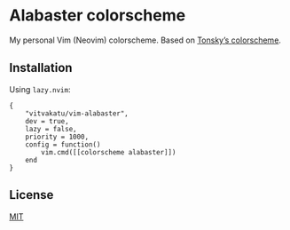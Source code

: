 # Alabaster colorscheme

My personal Vim (Neovim) colorscheme. Based on [Tonsky’s colorscheme](https://github.com/tonsky/sublime-scheme-alabaster).

## Installation

Using `lazy.nvim`:

```
{
    "vitvakatu/vim-alabaster",
    dev = true,
    lazy = false,
    priority = 1000,
    config = function()
        vim.cmd([[colorscheme alabaster]])
    end
}
```

## License

[MIT](./LICENSE)
